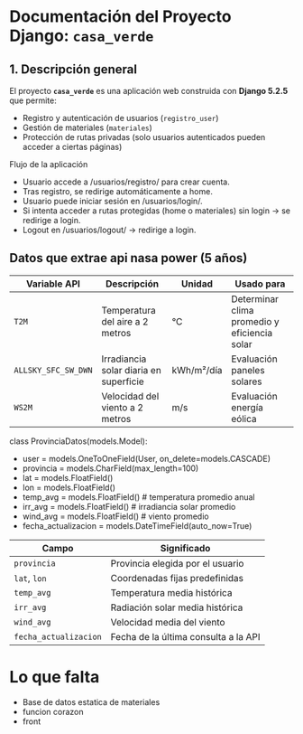 # Documentación del Proyecto Django: `casa_verde`

## 1. Descripción general
El proyecto **`casa_verde`** es una aplicación web construida con **Django 5.2.5** que permite:

- Registro y autenticación de usuarios (`registro_user`)
- Gestión de materiales (`materiales`)
- Protección de rutas privadas (solo usuarios autenticados pueden acceder a ciertas páginas)

Flujo de la aplicación

- Usuario accede a /usuarios/registro/ para crear cuenta.
- Tras registro, se redirige automáticamente a home.
- Usuario puede iniciar sesión en /usuarios/login/.
- Si intenta acceder a rutas protegidas (home o materiales) sin login → se redirige a login.
- Logout en /usuarios/logout/ → redirige a login.

## Datos que extrae api nasa power (5 años)
| Variable API        | Descripción                            | Unidad     | Usado para                                   |
| ------------------- | -------------------------------------- | ---------- | -------------------------------------------- |
| `T2M`               | Temperatura del aire a 2 metros        | °C         | Determinar clima promedio y eficiencia solar |
| `ALLSKY_SFC_SW_DWN` | Irradiancia solar diaria en superficie | kWh/m²/día | Evaluación paneles solares                   |
| `WS2M`              | Velocidad del viento a 2 metros        | m/s        | Evaluación energía eólica                    |

class ProvinciaDatos(models.Model):
  -  user = models.OneToOneField(User, on_delete=models.CASCADE)
  -  provincia = models.CharField(max_length=100)
  -  lat = models.FloatField()
  -  lon = models.FloatField()
  -  temp_avg = models.FloatField()  # temperatura promedio anual
  -  irr_avg = models.FloatField()   # irradiancia solar promedio
  -  wind_avg = models.FloatField()  # viento promedio
  -  fecha_actualizacion = models.DateTimeField(auto_now=True)

| Campo                 | Significado                          |
| --------------------- | ------------------------------------ |
| `provincia`           | Provincia elegida por el usuario     |
| `lat`, `lon`          | Coordenadas fijas predefinidas       |
| `temp_avg`            | Temperatura media histórica          |
| `irr_avg`             | Radiación solar media histórica      |
| `wind_avg`            | Velocidad media del viento           |
| `fecha_actualizacion` | Fecha de la última consulta a la API |
# Lo que falta
- Base de datos estatica de materiales
- funcion corazon
- front
  
